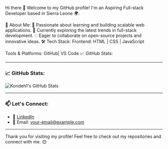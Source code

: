 Hi there 👋
Welcome to my GitHub profile! I'm an Aspiring Full-stack Developer based in Sierra Leone 🌍.

🌟 About Me:
🚀 Passionate about learning and building scalable web applications.
🌱 Currently exploring the latest trends in full-stack development.
💡 Eager to collaborate on open-source projects and innovative ideas.
🛠️ Tech Stack:
Frontend: HTML | CSS | JavaScript

Tools & Platforms: GitHub| VS Code 
📈 GitHub Stats:

---

### 📈 GitHub Stats:
![Kondeh1's GitHub Stats](https://github-readme-stats.vercel.app/api?username=Kondeh1&show_icons=true&theme=radical)

---

### 📫 Let's Connect:
- 💼 [LinkedIn](https://linkedin.com/in/your-profile)
- 📧 Email: [your-email@example.com](mailto:your-email@example.com)

---

Thank you for visiting my profile! Feel free to check out my repositories and connect with me. 😊
